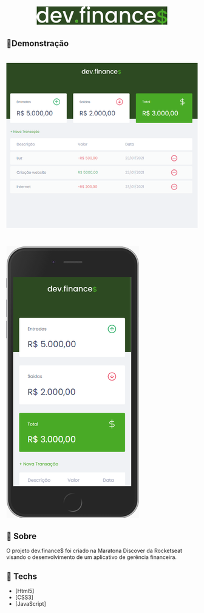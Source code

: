 <h1 
    align="center">
    <img src="./assets/logoEX.svg">
</h1>

## 🔎Demonstração
<h1 align"center">
    <img src="./assets/dev.finance$-desktop.png">
</h1>

<h1 align"center">
    <img src="./assets/dev.finance$-mobile.png">
</h1>

## 📙 Sobre

O projeto dev.finance$ foi criado na Maratona Discover da Rocketseat visando o desenvolvimento de um aplicativo de gerência financeira.

## 🚀 Techs

- [Html5]
- [CSS3]
- [JavaScript]